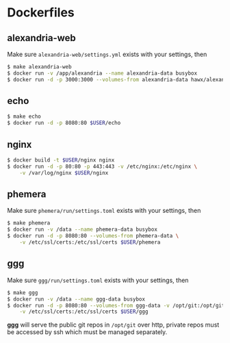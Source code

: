 # Dockerfiles

## alexandria-web

Make sure `alexandria-web/settings.yml` exists with your settings, then

``` bash
$ make alexandria-web
$ docker run -v /app/alexandria --name alexandria-data busybox
$ docker run -d -p 3000:3000 --volumes-from alexandria-data hawx/alexandria
```

## echo

``` bash
$ make echo
$ docker run -d -p 8080:80 $USER/echo
```

## nginx

``` bash
$ docker build -t $USER/nginx nginx
$ docker run -d -p 80:80 -p 443:443 -v /etc/nginx:/etc/nginx \
    -v /var/log/nginx $USER/nginx
```

## phemera

Make sure `phemera/run/settings.toml` exists with your settings, then

``` bash
$ make phemera
$ docker run -v /data --name phemera-data busybox
$ docker run -d -p 8080:80 --volumes-from phemera-data \
    -v /etc/ssl/certs:/etc/ssl/certs $USER/phemera
```

## ggg

Make sure `ggg/run/settings.toml` exists with your settings, then

``` bash
$ make ggg
$ docker run -v /data --name ggg-data busybox
$ docker run -d -p 8080:80 --volumes-from ggg-data -v /opt/git:/opt/git \
    -v /etc/ssl/certs:/etc/ssl/certs $USER/ggg
```

__ggg__ will serve the public git repos in `/opt/git` over http, private repos
must be accessed by ssh which must be managed separately.
